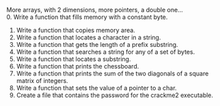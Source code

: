 More arrays, with 2 dimensions, more pointers, a double one...  
0. Write a function that fills memory with a constant byte.  
1. Write a function that copies memory area.  
2. Write a function that locates a character in a string.  
3. Write a function that gets the length of a prefix substring.  
4. Write a function that searches a string for any of a set of bytes.  
5. Write a function that locates a substring.  
7. Write a function that prints the chessboard.  
8. Write a function that prints the sum of the two diagonals of a square matrix of integers.  
9. Write a function that sets the value of a pointer to a char.  
10. Create a file that contains the password for the crackme2 executable.

